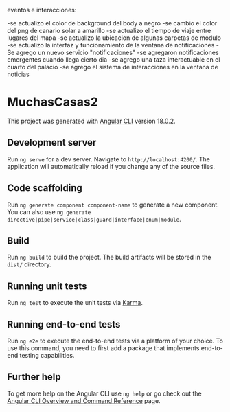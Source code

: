 eventos e interacciones:

-se actualizo el color de background del body a negro
-se cambio el color del png de canario solar a amarillo
-se actualizo el tiempo de viaje entre lugares del mapa
-se actualizo la ubicacion de algunas carpetas de modulo
-se actualizo la interfaz y funcionamiento de la ventana de notificaciones
-Se agrego un nuevo servicio "notificaciones"
-se agregaron notificaciones emergentes cuando llega cierto dia
-se agrego una taza interactuable en el cuarto del palacio
-se agrego el sistema de interacciones en la ventana de noticias


# MuchasCasas2

This project was generated with [Angular CLI](https://github.com/angular/angular-cli) version 18.0.2.

## Development server

Run `ng serve` for a dev server. Navigate to `http://localhost:4200/`. The application will automatically reload if you change any of the source files.

## Code scaffolding

Run `ng generate component component-name` to generate a new component. You can also use `ng generate directive|pipe|service|class|guard|interface|enum|module`.

## Build

Run `ng build` to build the project. The build artifacts will be stored in the `dist/` directory.

## Running unit tests

Run `ng test` to execute the unit tests via [Karma](https://karma-runner.github.io).

## Running end-to-end tests

Run `ng e2e` to execute the end-to-end tests via a platform of your choice. To use this command, you need to first add a package that implements end-to-end testing capabilities.

## Further help

To get more help on the Angular CLI use `ng help` or go check out the [Angular CLI Overview and Command Reference](https://angular.dev/tools/cli) page.
